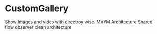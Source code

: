 # CustomGallery
Show Images and video with directroy wise.
MVVM Architecture
Shared flow observer
clean architecture

